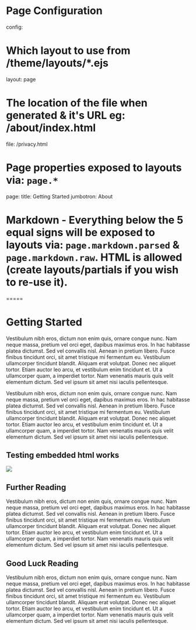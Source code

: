 
# Page Configuration
config: 
  # Which layout to use from /theme/layouts/*.ejs
  layout: page
  # The location of the file when generated & it's URL eg: /about/index.html
  file: /privacy.html

# Page properties exposed to layouts via: `page.*`
page: 
  title: Getting Started
  jumbotron: About

# Markdown - Everything below the 5 equal signs will be exposed to layouts via: `page.markdown.parsed` & `page.markdown.raw`. HTML is allowed (create layouts/partials if you wish to re-use it).

=====

# Getting Started

Vestibulum nibh eros, dictum non enim quis, ornare congue nunc. Nam neque massa, pretium vel orci eget, dapibus maximus eros. In hac habitasse platea dictumst. Sed vel convallis nisl. Aenean in pretium libero. Fusce finibus tincidunt orci, sit amet tristique mi fermentum eu. Vestibulum ullamcorper tincidunt blandit. Aliquam erat volutpat. Donec nec aliquet tortor. Etiam auctor leo arcu, et vestibulum enim tincidunt et. Ut a ullamcorper quam, a imperdiet tortor. Nam venenatis mauris quis velit elementum dictum. Sed vel ipsum sit amet nisi iaculis pellentesque.

Vestibulum nibh eros, dictum non enim quis, ornare congue nunc. Nam neque massa, pretium vel orci eget, dapibus maximus eros. In hac habitasse platea dictumst. Sed vel convallis nisl. Aenean in pretium libero. Fusce finibus tincidunt orci, sit amet tristique mi fermentum eu. Vestibulum ullamcorper tincidunt blandit. Aliquam erat volutpat. Donec nec aliquet tortor. Etiam auctor leo arcu, et vestibulum enim tincidunt et. Ut a ullamcorper quam, a imperdiet tortor. Nam venenatis mauris quis velit elementum dictum. Sed vel ipsum sit amet nisi iaculis pellentesque.

## Testing embedded html works

<img src='assets/images/github.png' />

## Further Reading

Vestibulum nibh eros, dictum non enim quis, ornare congue nunc. Nam neque massa, pretium vel orci eget, dapibus maximus eros. In hac habitasse platea dictumst. Sed vel convallis nisl. Aenean in pretium libero. Fusce finibus tincidunt orci, sit amet tristique mi fermentum eu. Vestibulum ullamcorper tincidunt blandit. Aliquam erat volutpat. Donec nec aliquet tortor. Etiam auctor leo arcu, et vestibulum enim tincidunt et. Ut a ullamcorper quam, a imperdiet tortor. Nam venenatis mauris quis velit elementum dictum. Sed vel ipsum sit amet nisi iaculis pellentesque.

## Good Luck Reading

Vestibulum nibh eros, dictum non enim quis, ornare congue nunc. Nam neque massa, pretium vel orci eget, dapibus maximus eros. In hac habitasse platea dictumst. Sed vel convallis nisl. Aenean in pretium libero. Fusce finibus tincidunt orci, sit amet tristique mi fermentum eu. Vestibulum ullamcorper tincidunt blandit. Aliquam erat volutpat. Donec nec aliquet tortor. Etiam auctor leo arcu, et vestibulum enim tincidunt et. Ut a ullamcorper quam, a imperdiet tortor. Nam venenatis mauris quis velit elementum dictum. Sed vel ipsum sit amet nisi iaculis pellentesque.